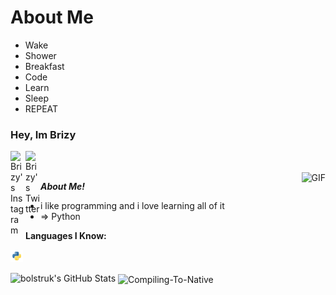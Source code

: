 # About Me
 - Wake
- Shower
- Breakfast
- Code
- Learn
- Sleep
- REPEAT
<h3 title="hehehe"> Hey, Im Brizy</h3>

<a href="https://www.instagram.com/Brizy/">
  <img align="left" alt="Brizy's Instagram" width="24px" src="https://cdn.jsdelivr.net/npm/simple-icons@v3/icons/instagram.svg" />
</a>
<a href="https://twitter.com/Brizy.sh">
  <img align="left" alt="Brizy's Twitter" width="24px" src="https://cdn.jsdelivr.net/npm/simple-icons@3.13.0/icons/twitter.svg" />
</a>




<br />
<br />

  <img align="right" alt="GIF" src="https://i.pinimg.com/originals/e4/26/70/e426702edf874b181aced1e2fa5c6cde.gif" code/>

***About Me!***
- i like programming and i love learning all of it
- => Python




**Languages I Know:**  


<code><img height="20" src="https://raw.githubusercontent.com/github/explore/80688e429a7d4ef2fca1e82350fe8e3517d3494d/topics/python/python.png"></code>


<img src="https://github-readme-stats.vercel.app/api?username=Compiling-To-Native&show_icons=true&hide_border=true&count_private=true&theme=shades-of-purple&icon_color=fad000" alt="bolstruk's GitHub Stats">
<img align="center" src="https://github-readme-streak-stats.herokuapp.com/?user=Compiling-To-Native&count_private=true&theme=radical" alt="Compiling-To-Native" />
<img align="center" width=500 src="https://github-readme-stats.vercel.app/api/top-langs/?username=bizy1337count_private=true&theme=radical" alt="bizy1337 />
 
